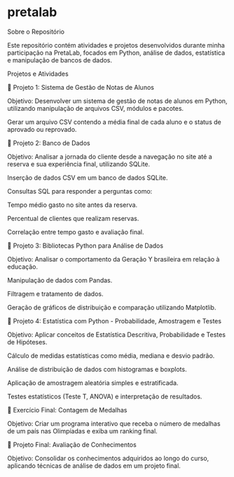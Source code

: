 # pretalab

Sobre o Repositório

Este repositório contém atividades e projetos desenvolvidos durante minha participação na PretaLab, focados em Python, análise de dados, estatística e manipulação de bancos de dados.

Projetos e Atividades

📌 Projeto 1: Sistema de Gestão de Notas de Alunos

Objetivo: Desenvolver um sistema de gestão de notas de alunos em Python, utilizando manipulação de arquivos CSV, módulos e pacotes.

Gerar um arquivo CSV contendo a média final de cada aluno e o status de aprovado ou reprovado.

📌 Projeto 2: Banco de Dados

Objetivo: Analisar a jornada do cliente desde a navegação no site até a reserva e sua experiência final, utilizando SQLite.

Inserção de dados CSV em um banco de dados SQLite.

Consultas SQL para responder a perguntas como:

Tempo médio gasto no site antes da reserva.

Percentual de clientes que realizam reservas.

Correlação entre tempo gasto e avaliação final.

📌 Projeto 3: Bibliotecas Python para Análise de Dados

Objetivo: Analisar o comportamento da Geração Y brasileira em relação à educação.

Manipulação de dados com Pandas.

Filtragem e tratamento de dados.

Geração de gráficos de distribuição e comparação utilizando Matplotlib.

📌 Projeto 4: Estatística com Python - Probabilidade, Amostragem e Testes

Objetivo: Aplicar conceitos de Estatística Descritiva, Probabilidade e Testes de Hipóteses.

Cálculo de medidas estatísticas como média, mediana e desvio padrão.

Análise de distribuição de dados com histogramas e boxplots.

Aplicação de amostragem aleatória simples e estratificada.

Testes estatísticos (Teste T, ANOVA) e interpretação de resultados.

📌 Exercício Final: Contagem de Medalhas

Objetivo: Criar um programa interativo que receba o número de medalhas de um país nas Olimpíadas e exiba um ranking final.

📌 Projeto Final: Avaliação de Conhecimentos

Objetivo: Consolidar os conhecimentos adquiridos ao longo do curso, aplicando técnicas de análise de dados em um projeto final.
